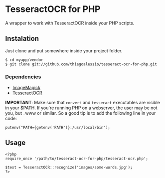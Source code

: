 # TesseractOCR for PHP

  A wrapper to work with TesseractOCR inside your PHP scripts.

## Instalation

  Just clone and put somewhere inside your project folder.

    $ cd myapp/vendor
    $ git clone git://github.com/thiagoalessio/tesseract-ocr-for-php.git

### Dependencies

  - [ImageMagick](http://www.imagemagick.org/)
  - [TesseractOCR](http://code.google.com/p/tesseract-ocr/)

  **IMPORTANT**: Make sure that `convert` and `tesseract` executables are 
  visible in your $PATH.
  If you're running PHP on a webserver, the user may be not you, but \_www or 
  similar.
  So a good tip is to add the following line in your code:

    putenv("PATH={getenv('PATH')}:/usr/local/bin");

## Usage

    <?php
    require_once '/path/to/tesseract-ocr-for-php/tesseract-ocr.php';
    
    $text = TesseractOCR::recognize('images/some-words.jpg');
    ?>

